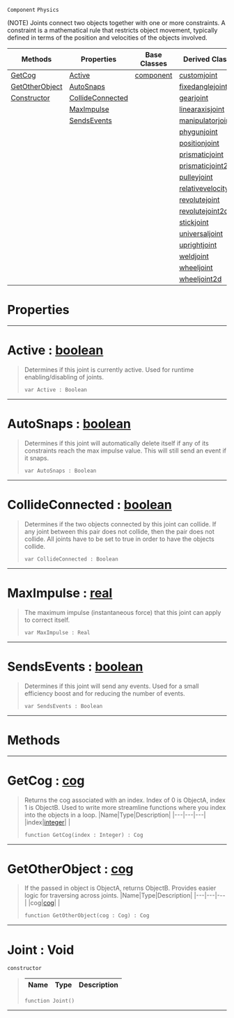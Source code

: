  `Component` `Physics`



(NOTE) Joints connect two objects together with one or more constraints. A constraint is a mathematical rule that restricts object movement, typically defined in terms of the position and velocities of the objects involved.

|Methods|Properties|Base Classes|Derived Classes|
|---|---|---|---|
|[ GetCog](https://github.com/dragonCASTjosh/PlasmaDocs/blob/master/code_reference/class_reference/joint.markdown#getcog-plasma-engine-docum)|[ Active](https://github.com/dragonCASTjosh/PlasmaDocs/blob/master/code_reference/class_reference/joint.markdown#active-plasma-engine-docum)|[component](https://github.com/dragonCASTjosh/PlasmaDocs/blob/master/code_reference/class_reference/component.markdown)|[customjoint](https://github.com/dragonCASTjosh/PlasmaDocs/blob/master/code_reference/class_reference/customjoint.markdown)|
|[ GetOtherObject](https://github.com/dragonCASTjosh/PlasmaDocs/blob/master/code_reference/class_reference/joint.markdown#getotherobject-plasma-engi)|[ AutoSnaps](https://github.com/dragonCASTjosh/PlasmaDocs/blob/master/code_reference/class_reference/joint.markdown#autosnaps-plasma-engine-do)| |[fixedanglejoint](https://github.com/dragonCASTjosh/PlasmaDocs/blob/master/code_reference/class_reference/fixedanglejoint.markdown)|
|[ Constructor](https://github.com/dragonCASTjosh/PlasmaDocs/blob/master/code_reference/class_reference/joint.markdown#joint-void)|[ CollideConnected](https://github.com/dragonCASTjosh/PlasmaDocs/blob/master/code_reference/class_reference/joint.markdown#collideconnected-plasma-en)| |[gearjoint](https://github.com/dragonCASTjosh/PlasmaDocs/blob/master/code_reference/class_reference/gearjoint.markdown)|
| |[ MaxImpulse](https://github.com/dragonCASTjosh/PlasmaDocs/blob/master/code_reference/class_reference/joint.markdown#maximpulse-plasma-engine-d)| |[linearaxisjoint](https://github.com/dragonCASTjosh/PlasmaDocs/blob/master/code_reference/class_reference/linearaxisjoint.markdown)|
| |[ SendsEvents](https://github.com/dragonCASTjosh/PlasmaDocs/blob/master/code_reference/class_reference/joint.markdown#sendsevents-plasma-engine)| |[manipulatorjoint](https://github.com/dragonCASTjosh/PlasmaDocs/blob/master/code_reference/class_reference/manipulatorjoint.markdown)|
| | | |[phygunjoint](https://github.com/dragonCASTjosh/PlasmaDocs/blob/master/code_reference/class_reference/phygunjoint.markdown)|
| | | |[positionjoint](https://github.com/dragonCASTjosh/PlasmaDocs/blob/master/code_reference/class_reference/positionjoint.markdown)|
| | | |[prismaticjoint](https://github.com/dragonCASTjosh/PlasmaDocs/blob/master/code_reference/class_reference/prismaticjoint.markdown)|
| | | |[prismaticjoint2d](https://github.com/dragonCASTjosh/PlasmaDocs/blob/master/code_reference/class_reference/prismaticjoint2d.markdown)|
| | | |[pulleyjoint](https://github.com/dragonCASTjosh/PlasmaDocs/blob/master/code_reference/class_reference/pulleyjoint.markdown)|
| | | |[relativevelocityjoint](https://github.com/dragonCASTjosh/PlasmaDocs/blob/master/code_reference/class_reference/relativevelocityjoint.markdown)|
| | | |[revolutejoint](https://github.com/dragonCASTjosh/PlasmaDocs/blob/master/code_reference/class_reference/revolutejoint.markdown)|
| | | |[revolutejoint2d](https://github.com/dragonCASTjosh/PlasmaDocs/blob/master/code_reference/class_reference/revolutejoint2d.markdown)|
| | | |[stickjoint](https://github.com/dragonCASTjosh/PlasmaDocs/blob/master/code_reference/class_reference/stickjoint.markdown)|
| | | |[universaljoint](https://github.com/dragonCASTjosh/PlasmaDocs/blob/master/code_reference/class_reference/universaljoint.markdown)|
| | | |[uprightjoint](https://github.com/dragonCASTjosh/PlasmaDocs/blob/master/code_reference/class_reference/uprightjoint.markdown)|
| | | |[weldjoint](https://github.com/dragonCASTjosh/PlasmaDocs/blob/master/code_reference/class_reference/weldjoint.markdown)|
| | | |[wheeljoint](https://github.com/dragonCASTjosh/PlasmaDocs/blob/master/code_reference/class_reference/wheeljoint.markdown)|
| | | |[wheeljoint2d](https://github.com/dragonCASTjosh/PlasmaDocs/blob/master/code_reference/class_reference/wheeljoint2d.markdown)|


 #  Properties


---  
 #  Active : [boolean](https://github.com/dragonCASTjosh/PlasmaDocs/blob/master/code_reference/lightning_base_types/boolean.markdown)

> Determines if this joint is currently active. Used for runtime enabling/disabling of joints.
> ``` lang=cpp, name=Lightning
> var Active : Boolean


---  
 #  AutoSnaps : [boolean](https://github.com/dragonCASTjosh/PlasmaDocs/blob/master/code_reference/lightning_base_types/boolean.markdown)

> Determines if this joint will automatically delete itself if any of its constraints reach the max impulse value. This will still send an event if it snaps.
> ``` lang=cpp, name=Lightning
> var AutoSnaps : Boolean


---  
 #  CollideConnected : [boolean](https://github.com/dragonCASTjosh/PlasmaDocs/blob/master/code_reference/lightning_base_types/boolean.markdown)

> Determines if the two objects connected by this joint can collide. If any joint between this pair does not collide, then the pair does not collide. All joints have to be set to true in order to have the objects collide.
> ``` lang=cpp, name=Lightning
> var CollideConnected : Boolean


---  
 #  MaxImpulse : [real](https://github.com/dragonCASTjosh/PlasmaDocs/blob/master/code_reference/lightning_base_types/real.markdown)

> The maximum impulse (instantaneous force) that this joint can apply to correct itself.
> ``` lang=cpp, name=Lightning
> var MaxImpulse : Real


---  
 #  SendsEvents : [boolean](https://github.com/dragonCASTjosh/PlasmaDocs/blob/master/code_reference/lightning_base_types/boolean.markdown)

> Determines if this joint will send any events. Used for a small efficiency boost and for reducing the number of events.
> ``` lang=cpp, name=Lightning
> var SendsEvents : Boolean


---  
 #  Methods


---  
 #  GetCog : [cog](https://github.com/dragonCASTjosh/PlasmaDocs/blob/master/code_reference/class_reference/cog.markdown)

> Returns the cog associated with an index. Index of 0 is ObjectA, index 1 is ObjectB. Used to write more streamline functions where you index into the objects in a loop.
> |Name|Type|Description|
> |---|---|---|
> |index|[integer](https://github.com/dragonCASTjosh/PlasmaDocs/blob/master/code_reference/lightning_base_types/integer.markdown)| |
> ``` lang=cpp, name=Lightning
> function GetCog(index : Integer) : Cog
> ``` 


---  
 #  GetOtherObject : [cog](https://github.com/dragonCASTjosh/PlasmaDocs/blob/master/code_reference/class_reference/cog.markdown)

> If the passed in object is ObjectA, returns ObjectB. Provides easier logic for traversing across joints.
> |Name|Type|Description|
> |---|---|---|
> |cog|[cog](https://github.com/dragonCASTjosh/PlasmaDocs/blob/master/code_reference/class_reference/cog.markdown)| |
> ``` lang=cpp, name=Lightning
> function GetOtherObject(cog : Cog) : Cog
> ``` 


---  
 #  Joint : Void

 `constructor`

> 
> |Name|Type|Description|
> |---|---|---|
> ``` lang=cpp, name=Lightning
> function Joint()
> ``` 


---  
 

 